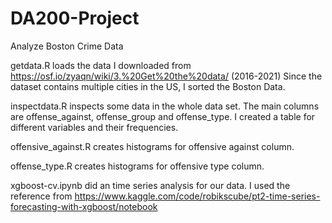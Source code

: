 # DA200-Project
Analyze Boston Crime Data

getdata.R loads the data I downloaded from https://osf.io/zyaqn/wiki/3.%20Get%20the%20data/ (2016-2021) Since the dataset contains multiple cities in the US, I sorted the Boston Data. 

inspectdata.R inspects some data in the whole data set. The main columns are offense_against, offense_group and offense_type. I created a table for different variables and their frequencies.

offensive_against.R creates histograms for offensive against column.

offense_type.R creates histograms for offensive type column.

xgboost-cv.ipynb did an time series analysis for our data. I used the reference from https://www.kaggle.com/code/robikscube/pt2-time-series-forecasting-with-xgboost/notebook

